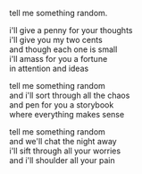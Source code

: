 




tell me something random.  

i'll give a penny for your thoughts  
i'll give you my two cents  
and though each one is small  
i'll amass for you a fortune  
in attention and ideas

tell me something random  
and i'll sort through all the chaos  
and pen for you a storybook  
where everything makes sense  

tell me something random  
and we'll chat the night away  
i'll sift through all your worries  
and i'll shoulder all your pain  


